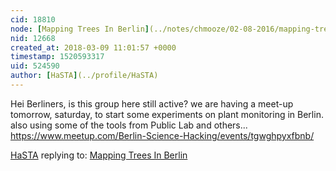 ```yaml
---
cid: 18810
node: [Mapping Trees In Berlin](../notes/chmooze/02-08-2016/mapping-trees-in-berlin)
nid: 12668
created_at: 2018-03-09 11:01:57 +0000
timestamp: 1520593317
uid: 524590
author: [HaSTA](../profile/HaSTA)
---
```


Hei Berliners,
is this group here still active?
we are having a meet-up tomorrow, saturday, to start some experiments on plant monitoring in Berlin. also using some of the tools from Public Lab and others...
https://www.meetup.com/Berlin-Science-Hacking/events/tgwghpyxfbnb/

[HaSTA](../profile/HaSTA) replying to: [Mapping Trees In Berlin](../notes/chmooze/02-08-2016/mapping-trees-in-berlin)

